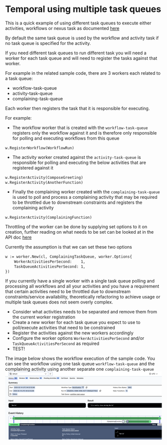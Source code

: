# Temporal using multiple task queues

This is a quick example of using different task queues to execute either activities, workflows or nexus task as 
documented [here](https://docs.temporal.io/task-queue)

By default the same task queue is used by the workflow and activity task if no task queue is specified for the 
activity.

If you need different task queues to run different task you will need a worker for each task queue and 
will need to register the tasks against that worker.

For example in the related sample code, there are 3 workers each related to a task queue:
- workflow-task-queue
- activity-task-queue
- complaining-task-queue

Each worker then registers the task that it is responsible for executing.

For example:
- The workflow worker that is created with the `workflow-task-queue` registers only the workflow against it 
and is therefore only responsible for polling and executing workflows from this queue
```
w.RegisterWorkflow(WorkflowRun)
```

- The activity worker created against the `activity-task-queue` is responsible for polling and
executing the below activities that are registered against it
```
w.RegisterActivity(ComposeGreeting)
w.RegisterActivity(AnotherFunction)
```
- Finally the complaining worker created with the `complaining-task-queue` is used to poll and process
a complaining activity that may be required to be throttled due to downstream constraints and registers the
complaining activity
```
w.RegisterActivity(ComplainingFunction)
```

Throttling of the worker can be done by supplying set options to it on creation,
further reading on what needs to be set can be looked at in the API doc [here](https://pkg.go.dev/go.temporal.io/sdk@v1.32.1/internal#WorkerOptions)

Currently the assumption is that we can set these two options
```
w := worker.New(cl, ComplainingTaskQueue, worker.Options{
    WorkerActivitiesPerSecond:    1,
    TaskQueueActivitiesPerSecond: 1,
})
```

If you currently have a single worker with a single task queue polling and processing all workflows and all your activities
and you have a requirement that certain activities need to be throttled due to downstream constraints/service availability,
theoretically refactoring to achieve usage or multiple task queues does not seem overly complex.

- Consider what activities needs to be separated and remove them from the current worker registration
- Create a new worker for each task queue you expect to use to poll/execute activities that need to be constrained
- Register the activities against the new workers accordingly
- Configure the worker options `WorkerActivitiesPerSecond` and/or `TaskQueueActivitiesPerSecond` as required
- TEST!

The image below shows the workflow execution of the sample code. You can see the workflow
using one task queue `workflow-task-queue` and the complaining activity using another separate one `complaining-task-queue`
![example](./doc/image1.png)